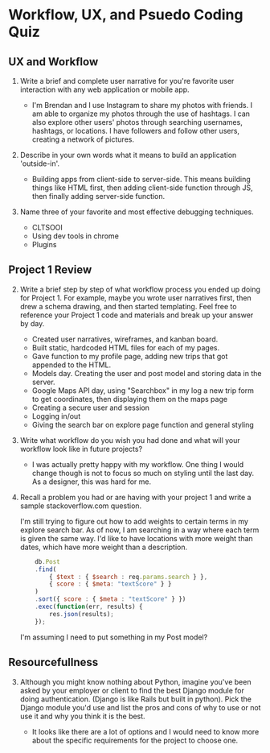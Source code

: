 # Workflow, UX, and Psuedo Coding Quiz

## UX and Workflow

1. Write a brief and complete user narrative for you're favorite user interaction with any web application or mobile app.

	* I'm Brendan and I use Instagram to share my photos with friends. I am able to organize my photos through the use of hashtags. I can also explore other users' photos through searching usernames, hashtags, or locations. I have followers and follow other users, creating a network of pictures.

1. Describe in your own words what it means to build an application 'outside-in'.

	* Building apps from client-side to server-side. This means building things like HTML first, then adding client-side function through JS, then finally adding server-side function.

1. Name three of your favorite and most effective debugging techniques.

	* CLTSOOI
	* Using dev tools in chrome
	* Plugins

## Project 1 Review

2. Write a brief step by step of what workflow process you ended up doing for Project 1. For example, maybe you wrote user narratives first, then drew a schema drawing, and then started templating. Feel free to reference your Project 1 code and materials and break up your answer by day.

	* Created user narratives, wireframes, and kanban board.
	* Built static, hardcoded HTML files for each of my pages.
	* Gave function to my profile page, adding new trips that got appended to the HTML.
	* Models day. Creating the user and post model and storing data in the server.
	*	Google Maps API day, using "Searchbox" in my log a new trip form to get coordinates, then displaying them on the maps page
	* Creating a secure user and session
	* Logging in/out
	* Giving the search bar on explore page function and general styling

2. Write what workflow do you wish you had done and what will your workflow look like in future projects?

	* I was actually pretty happy with my workflow. One thing I would change though is not to focus so much on styling until the last day. As a designer, this was hard for me.

2. Recall a problem you had or are having with your project 1 and write a sample stackoverflow.com question. 

	I'm still trying to figure out how to add weights to certain terms in my explore search bar.
	As of now, I am searching in a way where each term is given the same way. I'd like to have locations with more weight than dates, which have more weight than a description.
	```js
		db.Post
	    .find(
	        { $text : { $search : req.params.search } }, 
	        { score : { $meta: "textScore" } }
	    )
	    .sort({ score : { $meta : "textScore" } })
	    .exec(function(err, results) {
	        res.json(results);
	    });
	 ```
	 I'm assuming I need to put something in my Post model?

## Resourcefullness

3. Although you might know nothing about Python, imagine you've been asked by your employer or client to find the best Django module for doing authentication. (Django is like Rails but built in python). Pick the Django module you'd use and list the pros and cons of why to use or not use it and why you think it is the best.

	* It looks like there are a lot of options and I would need to know more about the specific requirements for the project to choose one.

